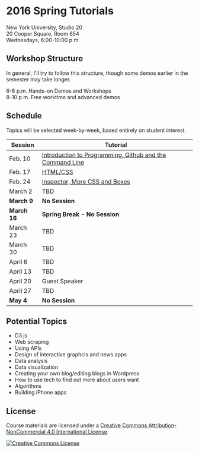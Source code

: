 # 2016 Spring Tutorials

New York University, Studio 20
<br/>20 Cooper Square, Room 654
<br/>Wednesdays, 6:00-10:00 p.m.

## Workshop Structure
In general, I'll try to follow this structure, though some demos earlier in the semester may take longer.

6-8 p.m. Hands-on Demos and Workshops
<br/>8-10 p.m. Free worktime and advanced demos

## Schedule
Topics will be selected week-by-week, based entirely on student interest.

| Session | Tutorial |
| --- | --- |
| Feb. 10 | [Introduction to Programming, Github and the Command Line](week1.md) |
| Feb. 17 | [HTML/CSS](week2.md) |
| Feb. 24 | [Inspector, More CSS and Boxes](week3.md) |
| March 2 | TBD |
| __March 9__ | __No Session__ |
| __March 16__ | __Spring Break - No Session__ |
| March 23 | TBD |
| March 30 | TBD |
| April 6 | TBD |
| April 13 | TBD |
| April 20 | Guest Speaker |
| April 27 | TBD |
| __May 4__ | __No Session__ |

## Potential Topics

- D3.js
- Web scraping
- Using APIs
- Design of interactive graphcis and news apps
- Data analysis
- Data visualization
- Creating your own blog/editing blogs in Wordpress
- How to use tech to find out more about users want
- Algorithms
- Building iPhone apps

## License
Course materials are licensed under a <a rel="license" href="http://creativecommons.org/licenses/by-nc/4.0/">Creative Commons Attribution-NonCommercial 4.0 International License</a>.

<a rel="license" href="http://creativecommons.org/licenses/by-nc/4.0/"><img alt="Creative Commons License" style="border-width:0" src="https://i.creativecommons.org/l/by-nc/4.0/88x31.png" /></a>
